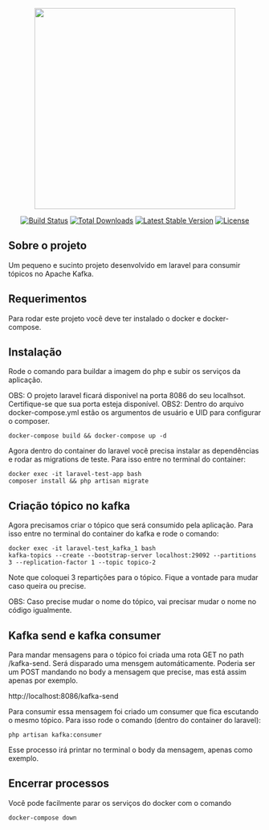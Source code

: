 <p align="center"><a href="https://laravel.com" target="_blank"><img src="https://raw.githubusercontent.com/laravel/art/master/logo-lockup/5%20SVG/2%20CMYK/1%20Full%20Color/laravel-logolockup-cmyk-red.svg" width="400"></a></p>

<p align="center">
<a href="https://travis-ci.org/laravel/framework"><img src="https://travis-ci.org/laravel/framework.svg" alt="Build Status"></a>
<a href="https://packagist.org/packages/laravel/framework"><img src="https://img.shields.io/packagist/dt/laravel/framework" alt="Total Downloads"></a>
<a href="https://packagist.org/packages/laravel/framework"><img src="https://img.shields.io/packagist/v/laravel/framework" alt="Latest Stable Version"></a>
<a href="https://packagist.org/packages/laravel/framework"><img src="https://img.shields.io/packagist/l/laravel/framework" alt="License"></a>
</p>

## Sobre o projeto

Um pequeno e sucinto projeto desenvolvido em laravel para consumir tópicos no Apache Kafka.

## Requerimentos

Para rodar este projeto você deve ter instalado o docker e docker-compose.

## Instalação

Rode o comando para buildar a imagem do php e subir os serviços da aplicação.

OBS: O projeto laravel ficará disponivel na porta 8086 do seu localhsot. Certifique-se que sua porta esteja disponível.
OBS2: Dentro do arquivo docker-compose.yml estão os argumentos de usuário e UID para configurar o composer.
```
docker-compose build && docker-compose up -d
```


Agora dentro do container do laravel você precisa instalar as dependências e rodar as migrations de teste. Para isso entre no terminal do container:

```
docker exec -it laravel-test-app bash
composer install && php artisan migrate
```

## Criação tópico no kafka

Agora precisamos criar o tópico que será consumido pela aplicação. Para isso entre no terminal do container do kafka e rode o comando:

```
docker exec -it laravel-test_kafka_1 bash
kafka-topics --create --bootstrap-server localhost:29092 --partitions 3 --replication-factor 1 --topic topico-2
```
Note que coloquei 3 repartições para o tópico. Fique a vontade para mudar caso queira ou precise.

OBS: Caso precise mudar o nome do tópico, vai precisar mudar o nome no código igualmente.

## Kafka send e kafka consumer

Para mandar mensagens para o tópico foi criada uma rota GET no path /kafka-send. Será disparado uma mensgem automáticamente.
Poderia ser um POST mandando no body a mensagem que precise, mas está assim apenas por exemplo.

http://localhost:8086/kafka-send

Para consumir essa mensagem foi criado um consumer que fica escutando o mesmo tópico. Para isso rode o comando (dentro do container do laravel):

```
php artisan kafka:consumer
```

Esse processo irá printar no terminal o body da mensagem, apenas como exemplo.

## Encerrar processos

Você pode facilmente parar os serviços do docker com o comando
```
docker-compose down
```
